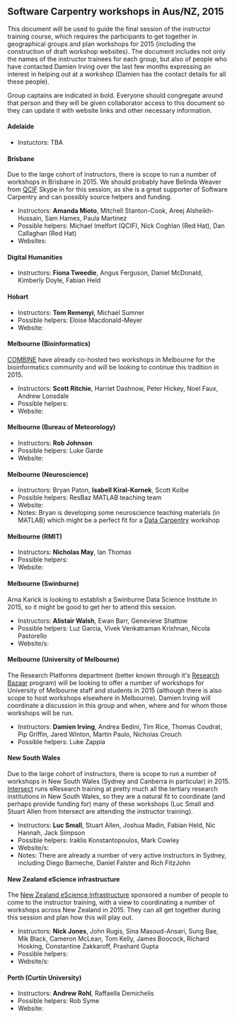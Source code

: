 ## Software Carpentry workshops in Aus/NZ, 2015

This document will be used to guide the final session of the instructor training course, which requires the participants to get together in geographical groups and plan workshops for 2015 (including the construction of draft workshop websites). The document includes not only the names of the instructor trainees for each group, but also of people who have contacted Damien Irving over the last few months expressing an interest in helping out at a workshop (Damien has the contact details for all these people).

Group captains are indicated in bold. Everyone should congregate around that person and they will be given collaborator access to this document so they can update it with website links and other necessary information.

#### Adelaide

* Instuctors: TBA

#### Brisbane

Due to the large cohort of instructors, there is scope to run a number of workshops in Brisbane in 2015. We should probably have Belinda Weaver from [QCIF](http://www.qcif.edu.au/) Skype in for this session, as she is a great supporter of Software Carpentry and can possibly source helpers and funding. 

* Instructors: **Amanda Mioto**, Mitchell Stanton-Cook, Areej Alsheikh-Hussain, Sam Hames, Paula Martinez
* Possible helpers: Michael Imelfort (QCIF), Nick Coghlan (Red Hat), Dan Callaghan (Red Hat)
* Websites:

#### Digital Humanities

* Instructors: **Fiona Tweedie**, Angus Ferguson, Daniel McDonald, Kimberly Doyle, Fabian Held

#### Hobart

* Instructors: **Tom Remenyi**, Michael Sumner  
* Possible helpers: Eloise Macdonald-Meyer  
* Website:  

#### Melbourne (Bioinformatics)

[COMBINE](http://combine.org.au/) have already co-hosted two workshops in Melbourne for the bioinformatics community and will be looking to continue this tradition in 2015.
* Instructors: **Scott Ritchie**, Harriet Dashnow, Peter Hickey, Noel Faux, Andrew Lonsdale
* Possible helpers:
* Website:

#### Melbourne (Bureau of Meteorology)

* Instructors: **Rob Johnson**  
* Possible helpers: Luke Garde  
* Website:  

#### Melbourne (Neuroscience)

* Instructors: Bryan Paton, **Isabell Kiral-Kornek**, Scott Kolbe
* Possible helpers: ResBaz MATLAB teaching team
* Website:
* Notes: Bryan is developing some neuroscience teaching materials (in MATLAB) which might be a perfect fit for a [Data Carpentry](http://datacarpentry.org/) workshop

#### Melbourne (RMIT)

* Instructors: **Nicholas May**, Ian Thomas
* Possible helpers:
* Website:

#### Melbourne (Swinburne)

Arna Karick is looking to establish a Swinburne Data Science Institute in 2015, so it might be good to get her to attend this session.

* Instructors: **Alistair Walsh**, Ewan Barr, Genevieve Shattow
* Possible helpers: Luz Garcia, Vivek Venkatraman Krishnan, Nicola Pastorello
* Website/s:

#### Melbourne (University of Melbourne)

The Research Platforms department (better known through it's [Research Bazaar](http://resbaz.tumblr.com/) program) will be looking to offer a number of workshops for University of Melbourne staff and students in 2015 (although there is also scope to host workshops elsewhere in Melbourne). Damien Irving will coordinate a discussion in this group and when, where and for whom those workshops will be run.
* Instructors: **Damien Irving**, Andrea Bedini, Tim Rice, Thomas Coudrat, Pip Griffin, Jared Winton, Martin Paulo, Nicholas Crouch
* Possible helpers: Luke Zappia

#### New South Wales

Due to the large cohort of instructors, there is scope to run a number of workshops in New South Wales (Sydney and Canberra in particular) in 2015. [Intersect](http://www.intersect.org.au/) runs eResearch training at pretty much all the tertiary research institutions in New South Wales, so they are a natural fit to coordinate (and perhaps provide funding for) many of these workshops (Luc Small and Stuart Allen from Intersect are attending the instructor training). 
* Instructors: **Luc Small**, Stuart Allen, Joshua Madin, Fabian Held, Nic Hannah, Jack Simpson
* Possible helpers: Iraklis Konstantopoulos, Mark Cowley
* Website/s:
* Notes: There are already a number of very active instructors in Sydney, including Diego Barneche, Daniel Falster and Rich FitzJohn 

#### New Zealand eScience infrastructure

The [New Zealand eScience Infrastructure](https://www.nesi.org.nz/) sponsored a number of people to come to the instructor training, with a view to coordinating a number of workshops across New Zealand in 2015. They can all get together during this session and plan how this will play out.
* Instructors: **Nick Jones**, John Rugis, Sina Masoud-Ansari, Sung Bae, Mik Black, Cameron McLean, Tom Kelly, James Boocock, Richard Hosking, Constantine Zakkaroff, Prashant Gupta 
* Possible helpers:
* Website/s:

#### Perth (Curtin University)

* Instructors: **Andrew Rohl**, Raffaella Demichelis
* Possible helpers: Rob Syme
* Website:
















